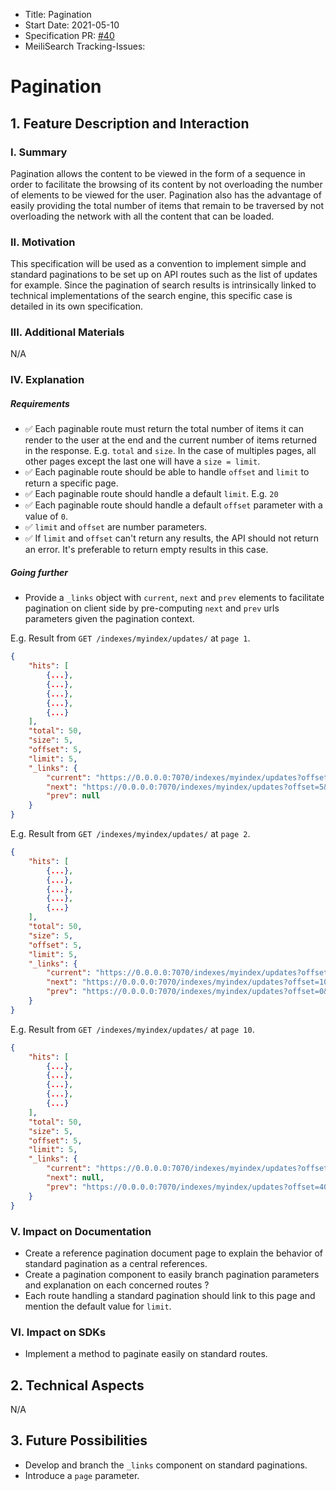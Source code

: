 - Title: Pagination
- Start Date: 2021-05-10
- Specification PR: [#40](https://github.com/meilisearch/specifications/pull/40)
- MeiliSearch Tracking-Issues:

# Pagination

## 1. Feature Description and Interaction

### I. Summary

Pagination allows the content to be viewed in the form of a sequence in order to facilitate the browsing of its content by not overloading the number of elements to be viewed for the user. Pagination also has the advantage of easily providing the total number of items that remain to be traversed by not overloading the network with all the content that can be loaded.

### II. Motivation

This specification will be used as a convention to implement simple and standard paginations to be set up on API routes such as the list of updates for example. Since the pagination of search results is intrinsically linked to technical implementations of the search engine, this specific case is detailed in its own specification.

### III. Additional Materials
N/A

### IV. Explanation

##### Requirements

- ✅ Each paginable route must return the total number of items it can render to the user at the end and the current number of items returned in the response. E.g. `total` and `size`. In the case of multiples pages, all other pages except the last one will have a `size = limit`.
- ✅ Each paginable route should be able to handle `offset` and `limit` to return a specific page.
- ✅ Each paginable route should handle a default `limit`. E.g. `20`
- ✅ Each paginable route should handle a default `offset` parameter with a value of `0`.
- ✅ `limit` and `offset` are number parameters.
- ✅ If `limit` and `offset` can't return any results, the API should not return an error. It's preferable to return empty results in this case.

##### Going further

- Provide a `_links` object with `current`, `next` and `prev` elements to facilitate pagination on client side by pre-computing `next` and `prev` urls parameters given the pagination context.


E.g. Result from `GET /indexes/myindex/updates/` at `page 1`.

```json
{
    "hits": [
        {...},
        {...},
        {...},
        {...},
        {...}
    ],
    "total": 50,
    "size": 5,
    "offset": 5,
    "limit": 5,
    "_links": {
        "current": "https://0.0.0.0:7070/indexes/myindex/updates?offset=0&limit=5",
        "next": "https://0.0.0.0:7070/indexes/myindex/updates?offset=5&limit=5",
        "prev": null
    }
}
```

E.g. Result from `GET /indexes/myindex/updates/` at `page 2`.
```json
{
    "hits": [
        {...},
        {...},
        {...},
        {...},
        {...}
    ],
    "total": 50,
    "size": 5,
    "offset": 5,
    "limit": 5,
    "_links": {
        "current": "https://0.0.0.0:7070/indexes/myindex/updates?offset=5&limit=5",
        "next": "https://0.0.0.0:7070/indexes/myindex/updates?offset=10&limit=5",
        "prev": "https://0.0.0.0:7070/indexes/myindex/updates?offset=0&limit=5"
    }
}
```
E.g. Result from `GET /indexes/myindex/updates/` at `page 10`.
```json
{
    "hits": [
        {...},
        {...},
        {...},
        {...},
        {...}
    ],
    "total": 50,
    "size": 5,
    "offset": 5,
    "limit": 5,
    "_links": {
        "current": "https://0.0.0.0:7070/indexes/myindex/updates?offset=45&limit=5",
        "next": null,
        "prev": "https://0.0.0.0:7070/indexes/myindex/updates?offset=40&limit=5"
    }
}
```

### V. Impact on Documentation

- Create a reference pagination document page to explain the behavior of standard pagination as a central references.
- Create a pagination component to easily branch pagination parameters and explanation on each concerned routes ?
- Each route handling a standard pagination should link to this page and mention the default value for `limit`.

### VI. Impact on SDKs

- Implement a method to paginate easily on standard routes.

## 2. Technical Aspects
N/A

## 3. Future Possibilities
- Develop and branch the `_links` component on standard paginations.
- Introduce a `page` parameter.
